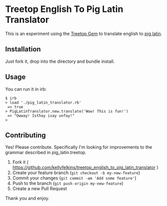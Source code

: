 # Treetop English To Pig Latin Translator

This is an experiment using the [Treetop Gem][1] to translate
english to [pig latin][2].

[1]: https://github.com/cjheath/treetop
[2]: https://en.wikipedia.org/wiki/Pig_Latin


## Installation

Just fork it, drop into the directory and bundle install.


## Usage

You can run it in irb:

    $ irb
    > load './pig_latin_translator.rb'
     => true
    > PigLatinTranslator.new.translate('Wow! This is fun!')
     => "Owway! Isthay isay unfay!"
    >


## Contributing

Yes! Please contribute. Specifically I'm looking for improvements to the 
grammar described in pig_latin.treetop.

1. Fork it ( https://github.com/kellyfelkins/treetop_english_to_pig_latin_translator )
2. Create your feature branch (`git checkout -b my-new-feature`)
3. Commit your changes (`git commit -am 'Add some feature'`)
4. Push to the branch (`git push origin my-new-feature`)
5. Create a new Pull Request

Thank you and enjoy.